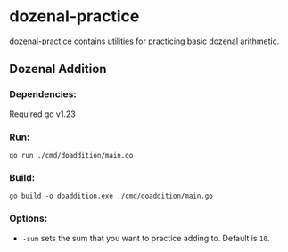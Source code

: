 # dozenal-practice
dozenal-practice contains utilities for practicing basic dozenal arithmetic.

## Dozenal Addition

### Dependencies:
Required go v1.23

### Run:
```
go run ./cmd/doaddition/main.go
```

### Build:
```
go build -o doaddition.exe ./cmd/doaddition/main.go
```

### Options:
* `-sum` sets the sum that you want to practice adding to. Default is `10`.
